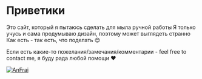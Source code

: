 # Приветики

Это сайт, который я пытаюсь сделать для мыла ручной работы
Я только учусь и сама продумываю дизайн, поэтому может выглядеть странно
Как есть - так есть, что поделать 😊

Если есть какие-то пожелания/замечания/комментарии - feel free to contact me, я буду рада любой помощи ❤️

[![AnFrai](https://upload.wikimedia.org/wikipedia/commons/thumb/8/82/Telegram_logo.svg/512px-Telegram_logo.svg.png)](https://t.me/AnFrai)
